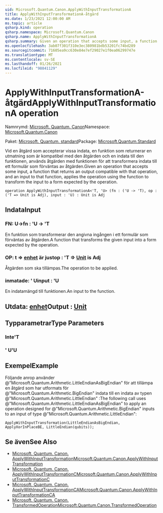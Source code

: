 ```yaml
---
uid: Microsoft.Quantum.Canon.ApplyWithInputTransformationA
title: ApplyWithInputTransformationA-åtgärd
ms.date: 1/23/2021 12:00:00 AM
ms.topic: article
qsharp.kind: operation
qsharp.namespace: Microsoft.Quantum.Canon
qsharp.name: ApplyWithInputTransformationA
qsharp.summary: Given an operation that accepts some input, a function that returns an output compatible with that operation, and an input to that function, applies the operation using the function to transform the input to a form expected by the operation.
ms.openlocfilehash: 3ab07f301f310e3ec380981bdb53201fc74bd289
ms.sourcegitcommit: 71605ea9cc630e84e7ef29027e1f0ea06299747e
ms.translationtype: MT
ms.contentlocale: sv-SE
ms.lasthandoff: 01/26/2021
ms.locfileid: "98841129"
---
```

# <a name="applywithinputtransformationa-operation"></a><span data-ttu-id="a9780-102">ApplyWithInputTransformationA-åtgärd</span><span class="sxs-lookup"><span data-stu-id="a9780-102">ApplyWithInputTransformationA operation</span></span>

<span data-ttu-id="a9780-103">Namnrymd: [Microsoft. Quantum. Canon](xref:Microsoft.Quantum.Canon)</span><span class="sxs-lookup"><span data-stu-id="a9780-103">Namespace: [Microsoft.Quantum.Canon](xref:Microsoft.Quantum.Canon)</span></span>

<span data-ttu-id="a9780-104">Paket: [Microsoft. Quantum. standard](https://nuget.org/packages/Microsoft.Quantum.Standard)</span><span class="sxs-lookup"><span data-stu-id="a9780-104">Package: [Microsoft.Quantum.Standard](https://nuget.org/packages/Microsoft.Quantum.Standard)</span></span>


<span data-ttu-id="a9780-105">Vid en åtgärd som accepterar vissa indata, en funktion som returnerar en utmatning som är kompatibel med den åtgärden och en indata till den funktionen, används åtgärden med funktionen för att transformera indata till ett formulär som förväntas av åtgärden.</span><span class="sxs-lookup"><span data-stu-id="a9780-105">Given an operation that accepts some input, a function that returns an output compatible with that operation, and an input to that function, applies the operation using the function to transform the input to a form expected by the operation.</span></span>

```qsharp
operation ApplyWithInputTransformationA<'T, 'U> (fn : ('U -> 'T), op : ('T => Unit is Adj), input : 'U) : Unit is Adj
```


## <a name="input"></a><span data-ttu-id="a9780-106">Indata</span><span class="sxs-lookup"><span data-stu-id="a9780-106">Input</span></span>

### <a name="fn--u---t"></a><span data-ttu-id="a9780-107">FN: U-></span><span class="sxs-lookup"><span data-stu-id="a9780-107">fn : 'U -> 'T</span></span>

<span data-ttu-id="a9780-108">En funktion som transformerar den angivna ingången i ett formulär som förväntas av åtgärden.</span><span class="sxs-lookup"><span data-stu-id="a9780-108">A function that transforms the given input into a form expected by the operation.</span></span>


### <a name="op--t--unit--is-adj"></a><span data-ttu-id="a9780-109">OP: t => [enhet](xref:microsoft.quantum.lang-ref.unit)  är just</span><span class="sxs-lookup"><span data-stu-id="a9780-109">op : 'T => [Unit](xref:microsoft.quantum.lang-ref.unit)  is Adj</span></span>

<span data-ttu-id="a9780-110">Åtgärden som ska tillämpas.</span><span class="sxs-lookup"><span data-stu-id="a9780-110">The operation to be applied.</span></span>


### <a name="input--u"></a><span data-ttu-id="a9780-111">inmatade: ' U</span><span class="sxs-lookup"><span data-stu-id="a9780-111">input : 'U</span></span>

<span data-ttu-id="a9780-112">En indatamängd till funktionen.</span><span class="sxs-lookup"><span data-stu-id="a9780-112">An input to the function.</span></span>



## <a name="output--unit"></a><span data-ttu-id="a9780-113">Utdata: [enhet](xref:microsoft.quantum.lang-ref.unit)</span><span class="sxs-lookup"><span data-stu-id="a9780-113">Output : [Unit](xref:microsoft.quantum.lang-ref.unit)</span></span>



## <a name="type-parameters"></a><span data-ttu-id="a9780-114">Typparametrar</span><span class="sxs-lookup"><span data-stu-id="a9780-114">Type Parameters</span></span>

### <a name="t"></a><span data-ttu-id="a9780-115">Inte</span><span class="sxs-lookup"><span data-stu-id="a9780-115">'T</span></span>


### <a name="u"></a><span data-ttu-id="a9780-116">' U</span><span class="sxs-lookup"><span data-stu-id="a9780-116">'U</span></span>



## <a name="example"></a><span data-ttu-id="a9780-117">Exempel</span><span class="sxs-lookup"><span data-stu-id="a9780-117">Example</span></span>

<span data-ttu-id="a9780-118">Följande anrop använder @"Microsoft.Quantum.Arithmetic.LittleEndianAsBigEndian" för att tillämpa en åtgärd som har utformats för @"Microsoft.Quantum.Arithmetic.BigEndian" indata till en indata av typen @"Microsoft.Quantum.Arithmetic.LittleEndian" :</span><span class="sxs-lookup"><span data-stu-id="a9780-118">The following call uses @"Microsoft.Quantum.Arithmetic.LittleEndianAsBigEndian" to apply an operation designed for @"Microsoft.Quantum.Arithmetic.BigEndian" inputs to an input of type @"Microsoft.Quantum.Arithmetic.LittleEndian":</span></span>

```qsharp
ApplyWithInputTransformation(LittleEndianAsBigEndian, ApplyXorInPlaceBE, LittleEndian(qubits));
```

## <a name="see-also"></a><span data-ttu-id="a9780-119">Se även</span><span class="sxs-lookup"><span data-stu-id="a9780-119">See Also</span></span>

- [<span data-ttu-id="a9780-120">Microsoft. Quantum. Canon. ApplyWithInputTransformation</span><span class="sxs-lookup"><span data-stu-id="a9780-120">Microsoft.Quantum.Canon.ApplyWithInputTransformation</span></span>](xref:Microsoft.Quantum.Canon.ApplyWithInputTransformation)
- [<span data-ttu-id="a9780-121">Microsoft. Quantum. Canon. ApplyWithInputTransformationC</span><span class="sxs-lookup"><span data-stu-id="a9780-121">Microsoft.Quantum.Canon.ApplyWithInputTransformationC</span></span>](xref:Microsoft.Quantum.Canon.ApplyWithInputTransformationC)
- [<span data-ttu-id="a9780-122">Microsoft. Quantum. Canon. ApplyWithInputTransformationCA</span><span class="sxs-lookup"><span data-stu-id="a9780-122">Microsoft.Quantum.Canon.ApplyWithInputTransformationCA</span></span>](xref:Microsoft.Quantum.Canon.ApplyWithInputTransformationCA)
- [<span data-ttu-id="a9780-123">Microsoft. Quantum. Canon. TransformedOperation</span><span class="sxs-lookup"><span data-stu-id="a9780-123">Microsoft.Quantum.Canon.TransformedOperation</span></span>](xref:Microsoft.Quantum.Canon.TransformedOperation)